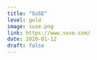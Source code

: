 ```yaml
---
title: "SuSE"
level: gold
image: suse.png
link: https://www.suse.com/
date: 2020-01-12
draft: false
---
```



